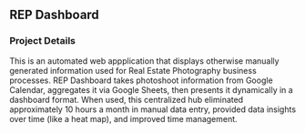 <section>
    <h2>REP Dashboard</h2>
    <h3>Project Details</h3>
    <p>
        This is an automated web appplication that displays otherwise manually generated information used for Real Estate Photography business processes. REP Dashboard takes photoshoot information from Google Calendar, aggregates it via Google Sheets, then presents it dynamically in a dashboard format. When used, this centralized hub eliminated approximately 10 hours a month in manual data entry, provided data insights over time (like a heat map), and improved time management. 
        <br/>
    </p>
</section>
